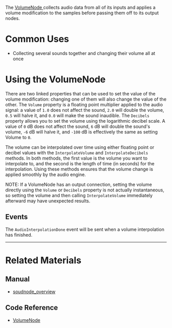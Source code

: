 The [ VolumeNode ](https://github.com/ZilchEngine/ZilchDocs/blob/master/code_reference/class_reference/volumenode.markdown) collects audio data from all of its inputs and applies a volume modification to the samples before passing them off to its output nodes.

 # Common Uses

- Collecting several sounds together and changing their volume all at once

 # Using the VolumeNode

There are two linked properties that can be used to set the value of the volume modification: changing one of them will also change the value of the other. The `Volume` property is a floating point multiplier applied to the audio signal: a value of `1.0` does not affect the sound, `2.0` will double the volume, `0.5` will halve it, and `0.0` will make the sound inaudible. The `Decibels` property allows you to set the volume using the logarithmic decibel scale. A value of `0` dB does not affect the sound, `6` dB will double the sound's volume, `-6` dB will halve it, and `-100` dB is effectively the same as setting Volume to `0`.

The volume can be interpolated over time using either floating point or decibel values with the `InterpolateVolume` and `InterpolateDecibels` methods. In both methods, the first value is the volume you want to interpolate to, and the second is the length of time (in seconds) for the interpolation. Using these methods ensures that the volume change is applied smoothly by the audio engine.

NOTE: If a VolumeNode has an output connection, setting the volume directly using the `Volume` or `Decibels` property is not actually instantaneous, so setting the volume and then calling `InterpolateVolume` immediately afterward may have unexpected results.

 ## Events

The `AudioInterpolationDone` event will be sent when a volume interpolation has finished.

---
 # Related Materials
 ## Manual
- [soudnode_overview](https://github.com/ZilchEngine/ZilchDocs/blob/master/zilch_editor_documentation/zilchmanual/audio/soundnode/soudnode_overview.markdown)

 ## Code Reference
- [ VolumeNode ](https://github.com/ZilchEngine/ZilchDocs/blob/master/code_reference/class_reference/volumenode.markdown) 

 